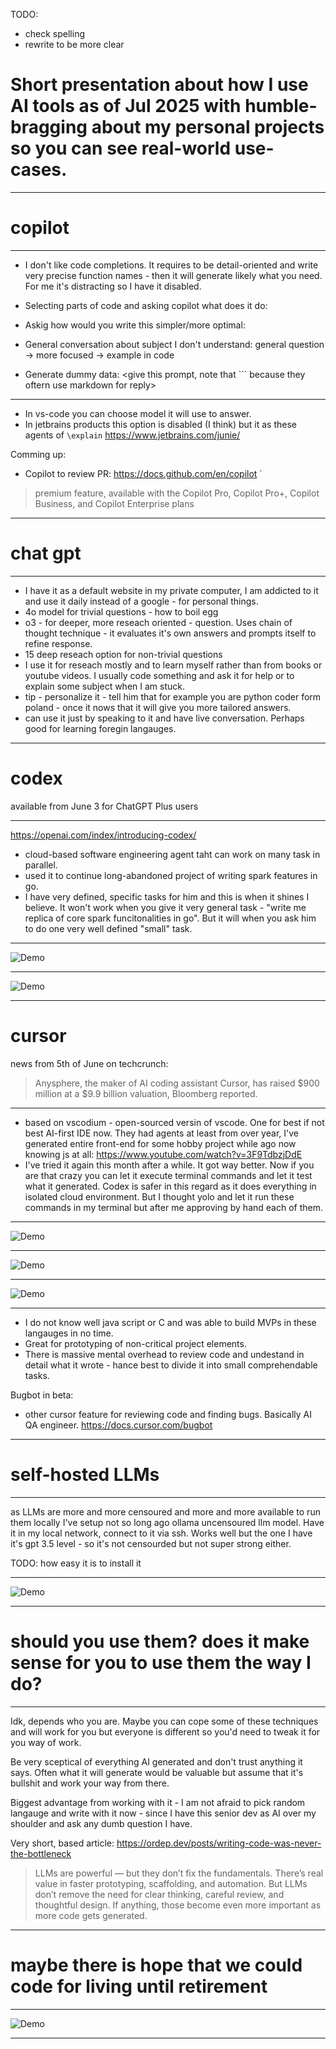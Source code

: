 TODO:
- check spelling
- rewrite to be more clear


# Short presentation about how I use AI tools as of Jul 2025 with humble-bragging about my personal projects so you can see real-world use-cases. 

---

# copilot 

---

- I don't like code completions. It requires to be detail-oriented and write very precise function names - then it will generate likely what you need. For me it's distracting so I have it disabled.

- Selecting parts of code and asking copilot what does it do:
<example>

- Askig how would you write this simpler/more optimal:
<example>

- General conversation about subject I don't understand:
general question -> more focused -> example in code

- Generate dummy data:
<give this prompt, note that ``` because they oftern use markdown for reply>

---

- In vs-code you can choose model it will use to answer.
- In jetbrains products this option is disabled (I think) but it as these agents of `\explain` <add what else is avaliable> 
https://www.jetbrains.com/junie/

Comming up:
- Copilot to review PR:
https://docs.github.com/en/copilot
`
> premium feature, available with the Copilot Pro, Copilot Pro+, Copilot Business, and Copilot Enterprise plans

---

# chat gpt

---

- I have it as a default website in my private computer, I am addicted to it and use it daily instead of a google - for personal things.
- 4o model for trivial questions - how to boil egg
- o3 - for deeper, more reseach oriented - question. Uses chain of thought technique - it evaluates it's own answers and prompts itself to refine response.
- 15 deep reseach option for non-trivial questions 
- I use it for reseach mostly and to learn myself rather than from books or youtube videos. I usually code something and ask it for help or to explain some subject when I am stuck.
- tip - personalize it - tell him that for example you are python coder form poland <SHOW HERE SCREENSHOT> - once it nows that it will give you more tailored answers.
- can use it just by speaking to it and have live conversation. Perhaps good for learning foregin langauges.

---

# codex 

available from June 3 for ChatGPT Plus users

---

https://openai.com/index/introducing-codex/

- cloud-based software engineering agent taht can work on many task in parallel.
- used it to continue long-abandoned project of writing spark features in go.
- I have very defined, specific tasks for him and this is when it shines I believe. It won't work when you give it very general task - "write me replica of core spark funcitonalities in go". But it will when you ask him to do one very well defined "small" task. 

---

![Demo](./codex_open_ai.png)

---

![Demo](./open_ai_how_they_use_codex.png)

---

# cursor
news from 5th of June on techcrunch:
> Anysphere, the maker of AI coding assistant Cursor, has raised $900 million at a $9.9 billion valuation, Bloomberg reported.

--- 

- based on vscodium - open-sourced versin of vscode. One for best if not best AI-first IDE now. They had agents at least from over year, I've generated entire front-end for some hobby project while ago now knowing js at all:
https://www.youtube.com/watch?v=3F9TdbzjDdE
- I've tried it again this month after a while. It got way better. Now if you are that crazy you can let it execute terminal commands and let it test what it generated. Codex is safer in this regard as it does everything in isolated cloud environment. But I thought yolo and let it run these commands in my terminal but after me approving by hand each of them.

---

![Demo](./cursor.gif)

---

![Demo](./trend_migrate.gif)

---

![Demo](./raylib_game.gif)

---

- I do not know well java script or C and was able to build MVPs in these langauges in no time.
- Great for prototyping of non-critical project elements.
- There is massive mental overhead to review code and undestand in detail what it wrote - hance best to divide it into small comprehendable tasks.

Bugbot in beta:
- other cursor feature for reviewing code and finding bugs. Basically AI QA engineer.
https://docs.cursor.com/bugbot

---

# self-hosted LLMs

---

as LLMs are more and more censoured and more and more available to run them locally I've setup not so long ago ollama uncensoured llm model. Have it in my local network, connect to it via ssh. Works well but the one I have it's gpt 3.5 level - so it's not censourded but not super strong either.

TODO: how easy it is to install it

---

![Demo](./local_llm.gif)

---

# should you use them? does it make sense for you to use them the way I do?

---

Idk, depends who you are. Maybe you can cope some of these techniques and will work for you but everyone is different so you'd need to tweak it for you way of work.

Be very sceptical of everything AI generated and don't trust anything it says. Often what it will generate would be valuable but assume that it's bullshit and work your way from there.

Biggest advantage from working with it - I am not afraid to pick random langauge and write with it now - since I have this senior dev as AI over my shoulder and ask any dumb question I have.

Very short, based article:
https://ordep.dev/posts/writing-code-was-never-the-bottleneck

> LLMs are powerful — but they don’t fix the fundamentals.
> There’s real value in faster prototyping, scaffolding, and automation. But LLMs don’t remove the need for clear thinking, careful review, and thoughtful design. If anything, those become even more important as more code gets generated.

---

# maybe there is hope that we could code for living until retirement

---

![Demo](./ml_street_talk.png)

---


